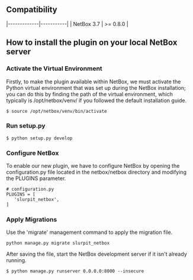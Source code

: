 ## Compatibility

|-------------|-----------|
| NetBox 3.7  | >= 0.8.0  |

## How to install the plugin on your local NetBox server

### Activate the Virtual Environment
 
Firstly, to make the plugin available within NetBox, we must activate the Python virtual environment that was set up during the NetBox installation; you can do this by finding the path of the virtual environment, which typically is /opt/netbox/venv/ if you followed the default installation guide.

 ```
$ source /opt/netbox/venv/bin/activate
 ```

 ### Run setup.py

 ```
$ python setup.py develop
 ```

 ### Configure NetBox
 
To enable our new plugin, we have to configure NetBox by opening the configuration.py file located in the netbox/netbox directory and modifying the PLUGINS parameter.

 ```
# configuration.py
PLUGINS = [
    'slurpit_netbox',
]
 ``` 

 

 ### Apply Migrations

Use the 'migrate' management command to apply the migration file.

```
python manage.py migrate slurpit_netbox
```

After saving the file, start the NetBox development server if it isn't already running.

 ```
$ python manage.py runserver 0.0.0.0:8000 --insecure
 ```
